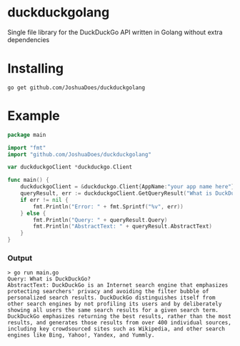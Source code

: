 # duckduckgolang
Single file library for the DuckDuckGo API written in Golang without extra dependencies

# Installing
`go get github.com/JoshuaDoes/duckduckgolang`

# Example
```go
package main

import "fmt"
import "github.com/JoshuaDoes/duckduckgolang"

var duckduckgoClient *duckduckgo.Client

func main() {
	duckduckgoClient = &duckduckgo.Client{AppName:"your app name here"}
	queryResult, err := duckduckgoClient.GetQueryResult("What is DuckDuckGo?")
	if err != nil {
		fmt.Println("Error: " + fmt.Sprintf("%v", err))
	} else {
		fmt.Println("Query: " + queryResult.Query)
		fmt.Println("AbstractText: " + queryResult.AbstractText)
	}
}
```
### Output

```
> go run main.go
Query: What is DuckDuckGo?
AbstractText: DuckDuckGo is an Internet search engine that emphasizes protecting searchers' privacy and avoiding the filter bubble of personalized search results. DuckDuckGo distinguishes itself from other search engines by not profiling its users and by deliberately showing all users the same search results for a given search term. DuckDuckGo emphasizes returning the best results, rather than the most results, and generates those results from over 400 individual sources, including key crowdsourced sites such as Wikipedia, and other search engines like Bing, Yahoo!, Yandex, and Yummly.
```